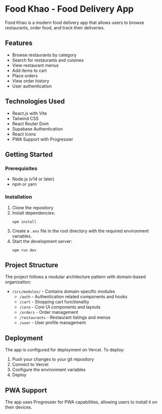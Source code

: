 # Food Khao - Food Delivery App

Food Khao is a modern food delivery app that allows users to browse restaurants, order food, and track their deliveries.

## Features

- Browse restaurants by category
- Search for restaurants and cuisines
- View restaurant menus
- Add items to cart
- Place orders
- View order history
- User authentication

## Technologies Used

- React.js with Vite
- Tailwind CSS
- React Router Dom
- Supabase Authentication
- React Icons
- PWA Support with Progressier

## Getting Started

### Prerequisites

- Node.js (v14 or later)
- npm or yarn

### Installation

1. Clone the repository
2. Install dependencies:
   ```
   npm install
   ```
3. Create a `.env` file in the root directory with the required environment variables.
4. Start the development server:
   ```
   npm run dev
   ```

## Project Structure

The project follows a modular architecture pattern with domain-based organization:

- `/src/modules/` - Contains domain-specific modules
  - `/auth` - Authentication related components and hooks
  - `/cart` - Shopping cart functionality
  - `/core` - Core UI components and layouts
  - `/orders` - Order management
  - `/restaurants` - Restaurant listings and menus
  - `/user` - User profile management

## Deployment

The app is configured for deployment on Vercel. To deploy:

1. Push your changes to your git repository
2. Connect to Vercel
3. Configure the environment variables
4. Deploy

## PWA Support

The app uses Progressier for PWA capabilities, allowing users to install it on their devices.
